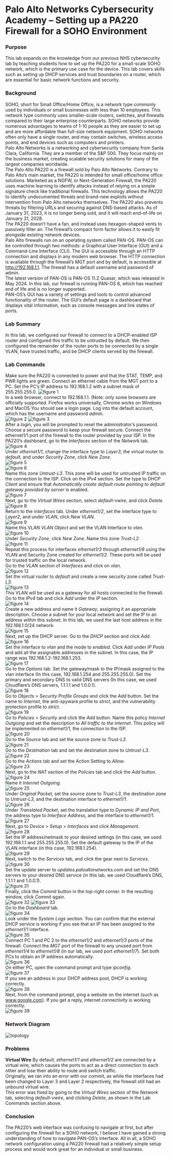 # Palo Alto Networks Cybersecurity Academy – Setting up a PA220 Firewall for a SOHO Environment
### Purpose
This lab expands on the knowledge from our previous NHS cybersecurity lab by teaching students how to set up the PA220 for a small-scale SOHO network, which is the primary use case for the device. This lab covers skills such as setting up DHCP services and trust boundaries on a router, which are essential for basic network functions and security.
### Background
SOHO, short for Small Office/Home Office, is a network type commonly used by individuals or small businesses with less than 10 employees. This network type commonly uses smaller-scale routers, switches, and firewalls compared to their large enterprise counterparts. SOHO networks provide numerous advantages to teams of 1-10 people as they are easier to set up and are more affordable than full-size network equipment. SOHO networks often only have a single router, and may contain switches, wireless access points, and end devices such as computers and printers. <br>
Palo Alto Networks is a networking and cybersecurity company from Santa Clara, California. They are a member of the S&P 500. They focus mainly on the business market, creating scalable security solutions for many of the largest companies worldwide.<br>
The Palo Alto PA220 is a firewall sold by Palo Alto Networks. Contrary to Palo Alto’s main market, the PA220 is intended for small office/home office solutions. Marketed as a NGFW, or Next-Generation Firewall, the PA220 uses machine learning to identify attacks instead of relying on a simple signature check like traditional firewalls. This technology allows the PA220 to identify undocumented threats and brand-new exploits without intervention from Palo Alto networks themselves. The PA220 also prevents threats by filtering URLs and securing against DNS-based attacks. As of January 31, 2023, it is no longer being sold, and it will reach end-of-life on January 31, 2028. <br>
The PA220 doesn’t have a fan, and instead uses hexagon-shaped vents to passively filter air. The firewall’s compact form factor allows it to easily fit alongside existing network devices.<br>
Palo Alto firewalls run on an operating system called PAN-OS. PAN-OS can be controlled through two methods: a Graphical User Interface (GUI) and a Command-Line Interface (CLI). The GUI is accessible through an HTTP connection and displays in any modern web browser. The HTTP connection is available through the firewall’s MGT port and by default, is accessible at http://192.168.1.1. The firewall has a default username and password of admin.<br>
The latest version of PAN-OS is PAN-OS 11.2 Quasar, which was released in May 2024. In this lab, our firewall is running PAN-OS 8, which has reached end of life and is no longer supported.<br>
PAN-OS’s GUI has a variety of settings and tools to control advanced functionality of the router. The GUI’s default page is a dashboard that displays vital information, such as console messages and link states of ports.
### Lab Summary
In this lab, we configured our firewall to connect to a DHCP-enabled ISP router and configured this traffic to be untrusted by default. We then configured the remainder of the router ports to be connected by a single VLAN, have trusted traffic, and be DHCP clients served by the firewall.
### Lab Commands
Make sure the PA220 is connected to power and that the STAT, TEMP, and PWR lights are green. Connect an ethernet cable from the MGT port to a PC. Set the PC’s IP address to 192.168.1.2 with a subnet mask of 255.255.255.0.
![figure 1](images/figure1.png)<br>
In a web browser, connect to 192.168.1.1. (Note: only some browsers are officially supported. Firefox works universally, Chrome works on Windows and MacOS 
You should see a login page. Log into the default account, which has the username and password *admin*.<br>
![figure 2](images/figure2.png)
![figure 3](images/figure3.png)<br>
After a login, you will be prompted to reset the administrator’s password. Choose a secure password to keep your firewall secure.
Connect the ethernet1/1 port of the firewall to the router provided by your ISP.
In the PA220’s dashboard, go to the *Interfaces* section of the *Network* tab.<br>
![figure 4](images/figure4.png)<br>
Under *ethernet1/1*, change the interface type to *Layer3*, the virtual router to *default*, and under *Security Zone*, click *New Zone*.<br>
![figure 5](images/figure5.png)<br>
![figure 6](images/figure6.png)<br>
Name this zone *Untrust-L3*. This zone will be used for untrusted IP traffic on the connection to the ISP.
Click on the *IPv4* section. Set the type to *DHCP Client* and ensure that *Automatically create default route pointing to default gateway provided by server* is enabled.<br>
![figure 7](images/figure7.png)<br>
Next, go to the *Virtual Wires* section, select *default-vwire*, and click *Delete*.<br>
![figure 8](images/figure8.png)<br>
Return to the *interfaces* tab. Under *ethernet1/2*, set the interface type to *Layer2*, and under *VLAN*, click *New VLAN*.<br>
![figure 9](images/figure9.png)<br>
Name this VLAN *VLAN Object* and set the VLAN Interface to *vlan*.<br>
![figure 10](images/figure10.png)<br>
Under *Security Zone*, click *New Zone*. Name this zone *Trust-L2*.<br>
![figure 11](images/figure11.png)<br>
Repeat this process for interfaces *ethernet1/3* through *ethernet1/8* using the VLAN and Security Zone created for *ethernet1/2*. These ports will be used for trusted traffic on the local network.<br>
Go to the *VLAN* section of *Interfaces* and click on *vlan*.<br>
![figure 12](images/figure12.png)<br>
Set the virtual router to *default* and create a new security zone called *Trust-L3*. <br>
![figure 13](images/figure13.png)<br>
This VLAN will be used as a gateway for all hosts connected to the firewall. Go to the *IPv4* tab and click *Add* under the *IP* section.<br>
![figure 14](images/figure14.png)<br>
Create a new address and name it *Gateway*, assigning it an appropriate description. Choose a subnet for your local network and set the IP to an address within this subnet. In this lab, we used the last host address in the 192.168.1.0/24 network.<br>
![figure 15](images/figure15.png)<br>
Next, set up the DHCP server. Go to the *DHCP* section and click *Add*.<br>
![figure 16](images/figure16.png)<br>
Set the interface to *vlan* and the mode to *enabled*. Click *Add* under *IP Pools* and add all the assignable addresses in the subnet. In this case, the IP range was 192.168.1.2-192.168.1.253.<br>
![figure 17](images/figure17.png)<br>
Go to the *Options* tab. Set the gateway/mask to the IP/mask assigned to the vlan interface (In this case, 192.168.1.254 and 255.255.255.0). Set the primary and secondary DNS to valid DNS servers (In this case, we used Cloudflare’s DNS servers, 1.1.1.1 and 1.0.0.1).<br>
![figure 18](images/figure18.png)<br>
Go to *Objects* > *Security Profile Groups* and click the *Add* button. Set the name to *Internet*, the anti-spyware profile to *strict*, and the vulnerability protection profile to *strict*.<br>
![figure 19](images/figure19.png)<br>
Go to *Policies* > *Security* and click the *Add* button. Name this policy *Internet Outgoing* and set the description to *All traffic to the internet*. This policy will be implemented on *ethernet1/1*, the connection to the ISP.<br>
![figure 20](images/figure20.png)<br>
Go to the *Source* tab and set the source zone to *Trust-L3*. <br>
![figure 21](images/figure21.png)<br>
Go to the *Destination* tab and set the destination zone to *Untrust-L3*. <br>
![figure 22](images/figure22.png)<br>
Go to the *Actions* tab and set the Action Setting to *Allow*.<br>
![figure 23](images/figure23.png)<br>
Next, go to the *NAT* section of the *Policies* tab and click the *Add* button.<br> 
![figure 24](images/figure24.png)<br>
Name it *Internet Outgoing*.<br>
![figure 25](images/figure25.png)<br>
Under *Original Packet*, set the source zone to *Trust-L3*, the destination zone to *Untrust-L3*, and the destination interface to *ethernet1/1*.<br>
![figure 26](images/figure26.png)<br>
Under *Translated Packet*, set the translation type to *Dynamic IP and Port*, the address type to *Interface Address*, and the interface to *ethernet1/1*.<br>
![figure 27](images/figure27.png)<br>
Next, go to *Device* > *Setup* > *Interfaces* and click *Management*. <br>
![figure 28](images/figure28.png)<br>
Set the IP address/netmask to your desired settings (in this case, we used 192.168.1.1 and 255.255.255.0). Set the default gateway to the IP of the VLAN interface (in this case, 192.168.1.254).<br>
![figure 29](images/figure29.png)<br>
Next, switch to the *Services* tab, and click the gear next to *Services*. <br>
![figure 30](images/figure30.png)<br>
Set the update server to *updates.paloaltonetworks.com* and set the DNS servers to your desired DNS service (in this lab, we used Cloudflare’s DNS, 1.1.1.1 and 1.0.0.1).<br>
![figure 31](images/figure31.png)<br>
Finally, click the *Commit* button in the top-right corner. In the resulting window, click *Commit* again.<br>
![figure 32](images/figure32.png)
![figure 33](images/figure33.png)<br>
Go to the *Dashboard* tab.<br>
![figure 34](images/figure34.png)<br>
Look under the *System Logs* section. You can confirm that the external DHCP service is working if you see that an IP has been assigned to the *ethernet1/1* interface.<br>
![figure 35](images/figure35.png)<br>
Connect PC 1 and PC 2 to the *ethernet1/2* and *ethernet1/3* ports of the firewall. Connect the *MGT* port of the firewall to any unused port from *ethernet1/4* to *ethernet1/8* (in our lab, we used port *ethernet1/7*). Set both PCs to obtain an IP address automatically. <br>
![figure 36](images/figure36.png)<br>
On either PC, open the command prompt and type *ipconfig*. <br>
![figure 37](images/figure37.png)<br>
If you see an address in your DHCP address pool, DHCP is working correctly.<br>
![figure 38](images/figure38.png)<br>
Next, from the command prompt, ping a website on the internet (such as www.google.com). If you get a reply, internet connectivity is working correctly.<br>
![figure 39](images/figure39.png)<br>
### Network Diagram
![topology](images/topology.png)
### Problems
**Virtual Wire**
By default, *ethernet1/1* and *ethernet1/2* are connected by a virtual wire, which causes the ports to act as a direct connection to each other and lose their ability to route and switch traffic.<br>
Originally, we ran into an error with our commit, as while the interfaces had been changed to Layer 3 and Layer 2 respectively, the firewall still had an unbound virtual wire.<br>
This error was fixed by going to the *Virtual Wires* section of the *Network* tab, selecting *default-vwire*, and clicking *Delete*, as shown in the Lab Commands section above.
### Conclusion
The PA220’s web interface was confusing to navigate at first, but after configuring the firewall for a SOHO network, I believe I have gained a strong understanding of how to navigate PAN-OS’s interface. All in all, a SOHO network configuration using a PA220 firewall had a relatively simple setup process and would work great for an individual or small business.